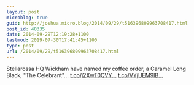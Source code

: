 ```yaml
---
layout: post
microblog: true
guid: http://joshua.micro.blog/2014/09/29/t516396809963708417.html
post_id: 40335
date: 2014-09-29T12:19:28+1100
lastmod: 2019-07-30T17:41:45+1100
type: post
url: /2014/09/29/t516396809963708417.html
---
```

Stellarossa HQ Wickham have named my coffee order, a Caramel Long Black, "The Celebrant"... [t.co/j2XwT0QVY...](http://t.co/j2XwT0QVYg) [t.co/VYjUEM9IB...](http://t.co/VYjUEM9IBJ)
